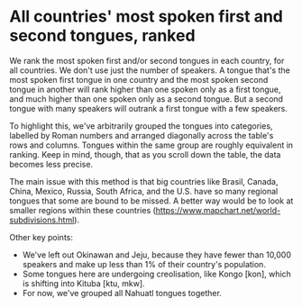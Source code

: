 # All countries' most spoken first and second tongues, ranked

We rank the most spoken first and/or second tongues in each country, for all countries. We don't use just the number of speakers. A tongue that's the most spoken first tongue in one country and the most spoken second tongue in another will rank higher than one spoken only as a first tongue, and much higher than one spoken only as a second tongue. But a second tongue with many speakers will outrank a first tongue with a few speakers.

To highlight this, we've arbitrarily grouped the tongues into categories, labelled by Roman numbers and arranged diagonally across the table's rows and columns. Tongues within the same group are roughly equivalent in ranking. Keep in mind, though, that as you scroll down the table, the data becomes less precise.

The main issue with this method is that big countries like Brasil, Canada, China, Mexico, Russia, South Africa, and the U.S. have so many regional tongues that some are bound to be missed. A better way would be to look at smaller regions within these countries (https://www.mapchart.net/world-subdivisions.html).

Other key points:

- We've left out Okinawan and Jeju, because they have fewer than 10,000 speakers and make up less than 1% of their country's population.
- Some tongues here are undergoing creolisation, like Kongo [kon], which is shifting into Kituba [ktu, mkw].
- For now, we've grouped all Nahuatl tongues together.

